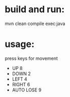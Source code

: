 <h1>build and run:</h1>
mvn clean compile exec:java

<h1>usage:</h1>
press keys for movement
<ul>
<li>UP 8</li>
<li>DOWN 2</li>
<li>LEFT 4</li>
<li>RIGHT 6</li>
<li>AUTO LOSE 9</li>
</ul>